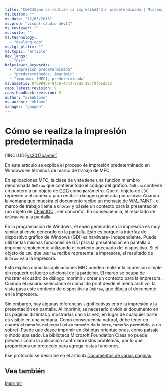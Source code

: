 ```yaml
---
title: "C&#243;mo se realiza la impresi&#243;n predeterminada | Microsoft Docs"
ms.custom: ""
ms.date: "12/05/2016"
ms.prod: "visual-studio-dev14"
ms.reviewer: ""
ms.suite: ""
ms.technology: 
  - "devlang-cpp"
ms.tgt_pltfrm: ""
ms.topic: "article"
dev_langs: 
  - "C++"
helpviewer_keywords: 
  - "impresión predeterminada"
  - "predeterminados, imprimir"
  - "imprimir [MFC], predeterminada"
ms.assetid: 0f698459-0fc9-4d43-97da-29cf0f65daa2
caps.latest.revision: 9
caps.handback.revision: 5
author: "mikeblome"
ms.author: "mblome"
manager: "ghogen"
---
```

# C&#243;mo se realiza la impresi&#243;n predeterminada
[!INCLUDE[vs2017banner](../assembler/inline/includes/vs2017banner.md)]

En este artículo se explica el proceso de impresión predeterminado en Windows en términos de marco de trabajo de MFC.  
  
 En aplicaciones MFC, la clase de vista tiene una función miembro denominada `OnDraw` que contiene todo el código del gráfico.  `OnDraw` contiene un puntero a un objeto de [CDC](../mfc/reference/cdc-class.md) como parámetro.  Que el objeto de `CDC` representa el contexto para recibir la imagen generada por `OnDraw`.  Cuando la ventana que muestra el documento recibe un mensaje de [WM\_PAINT](http://msdn.microsoft.com/library/windows/desktop/dd145213) , el marco de trabajo llama a `OnDraw` y pásele un contexto para la presentación \(un objeto de [CPaintDC](../mfc/reference/cpaintdc-class.md) , ser concreto\).  En consecuencia, el resultado de `OnDraw` va a la pantalla.  
  
 En la programación de Windows, el envío generado en la impresora es muy similar al envío generado en la pantalla.  Esto es porque la interfaz de dispositivo gráfico de Windows \(GDI\) es hardware\- independiente.  Puede utilizar las mismas funciones de GDI para la presentación en pantalla o imprimir simplemente utilizando el contexto adecuado del dispositivo.  Si el objeto de `CDC` que `OnDraw` recibe representa la impresora, el resultado de `OnDraw` va a la impresora.  
  
 Esto explica cómo las aplicaciones MFC pueden realizar la impresión simple sin requerir esfuerzo adicional de la partición.  El marco se ocupa de mostrar el cuadro de diálogo imprimir y crear un contexto para la impresora.  Cuando el usuario selecciona el comando print desde el menú archivo, la vista pasa este contexto de dispositivo a `OnDraw`, que dibuja el documento en la impresora.  
  
 Sin embargo, hay algunas diferencias significativas entre la impresión y la presentación en pantalla.  Al imprimir, es necesario dividir el documento en las páginas distintas y mostrarlas uno a la vez, en lugar de cualquier parte es visible en una ventana.  Como consecuencia natural, debe tener en cuenta el tamaño del papel \(si es tamaño de la letra, tamaño permitido, o un sobre\).  Puede que desee imprimir en distintas orientaciones, como paisaje o modo apaisado.  La biblioteca Microsoft Foundation Class no puede predecir cómo la aplicación controlará estos problemas, por lo que proporciona un protocolo para agregar estas funciones.  
  
 Ese protocolo se describe en el artículo [Documentos de varias páginas](../mfc/multipage-documents.md).  
  
## Vea también  
 [Imprimir](../mfc/printing.md)